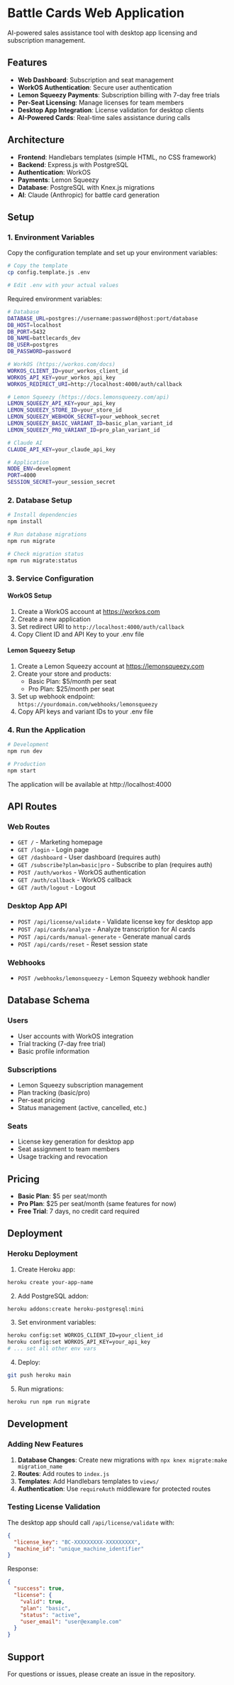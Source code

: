 # Battle Cards Web Application

AI-powered sales assistance tool with desktop app licensing and subscription management.

## Features

- **Web Dashboard**: Subscription and seat management
- **WorkOS Authentication**: Secure user authentication
- **Lemon Squeezy Payments**: Subscription billing with 7-day free trials
- **Per-Seat Licensing**: Manage licenses for team members
- **Desktop App Integration**: License validation for desktop clients
- **AI-Powered Cards**: Real-time sales assistance during calls

## Architecture

- **Frontend**: Handlebars templates (simple HTML, no CSS framework)
- **Backend**: Express.js with PostgreSQL
- **Authentication**: WorkOS
- **Payments**: Lemon Squeezy
- **Database**: PostgreSQL with Knex.js migrations
- **AI**: Claude (Anthropic) for battle card generation

## Setup

### 1. Environment Variables

Copy the configuration template and set up your environment variables:

```bash
# Copy the template
cp config.template.js .env

# Edit .env with your actual values
```

Required environment variables:
```bash
# Database
DATABASE_URL=postgres://username:password@host:port/database
DB_HOST=localhost
DB_PORT=5432
DB_NAME=battlecards_dev
DB_USER=postgres
DB_PASSWORD=password

# WorkOS (https://workos.com/docs)
WORKOS_CLIENT_ID=your_workos_client_id
WORKOS_API_KEY=your_workos_api_key
WORKOS_REDIRECT_URI=http://localhost:4000/auth/callback

# Lemon Squeezy (https://docs.lemonsqueezy.com/api)
LEMON_SQUEEZY_API_KEY=your_api_key
LEMON_SQUEEZY_STORE_ID=your_store_id
LEMON_SQUEEZY_WEBHOOK_SECRET=your_webhook_secret
LEMON_SQUEEZY_BASIC_VARIANT_ID=basic_plan_variant_id
LEMON_SQUEEZY_PRO_VARIANT_ID=pro_plan_variant_id

# Claude AI
CLAUDE_API_KEY=your_claude_api_key

# Application
NODE_ENV=development
PORT=4000
SESSION_SECRET=your_session_secret
```

### 2. Database Setup

```bash
# Install dependencies
npm install

# Run database migrations
npm run migrate

# Check migration status
npm run migrate:status
```

### 3. Service Configuration

#### WorkOS Setup
1. Create a WorkOS account at https://workos.com
2. Create a new application
3. Set redirect URI to `http://localhost:4000/auth/callback`
4. Copy Client ID and API Key to your .env file

#### Lemon Squeezy Setup
1. Create a Lemon Squeezy account at https://lemonsqueezy.com
2. Create your store and products:
   - Basic Plan: $5/month per seat
   - Pro Plan: $25/month per seat
3. Set up webhook endpoint: `https://yourdomain.com/webhooks/lemonsqueezy`
4. Copy API keys and variant IDs to your .env file

### 4. Run the Application

```bash
# Development
npm run dev

# Production
npm start
```

The application will be available at http://localhost:4000

## API Routes

### Web Routes
- `GET /` - Marketing homepage
- `GET /login` - Login page
- `GET /dashboard` - User dashboard (requires auth)
- `GET /subscribe?plan=basic|pro` - Subscribe to plan (requires auth)
- `POST /auth/workos` - WorkOS authentication
- `GET /auth/callback` - WorkOS callback
- `GET /auth/logout` - Logout

### Desktop App API
- `POST /api/license/validate` - Validate license key for desktop app
- `POST /api/cards/analyze` - Analyze transcription for AI cards
- `POST /api/cards/manual-generate` - Generate manual cards
- `POST /api/cards/reset` - Reset session state

### Webhooks
- `POST /webhooks/lemonsqueezy` - Lemon Squeezy webhook handler

## Database Schema

### Users
- User accounts with WorkOS integration
- Trial tracking (7-day free trial)
- Basic profile information

### Subscriptions
- Lemon Squeezy subscription management
- Plan tracking (basic/pro)
- Per-seat pricing
- Status management (active, cancelled, etc.)

### Seats
- License key generation for desktop app
- Seat assignment to team members
- Usage tracking and revocation

## Pricing

- **Basic Plan**: $5 per seat/month
- **Pro Plan**: $25 per seat/month (same features for now)
- **Free Trial**: 7 days, no credit card required

## Deployment

### Heroku Deployment

1. Create Heroku app:
```bash
heroku create your-app-name
```

2. Add PostgreSQL addon:
```bash
heroku addons:create heroku-postgresql:mini
```

3. Set environment variables:
```bash
heroku config:set WORKOS_CLIENT_ID=your_client_id
heroku config:set WORKOS_API_KEY=your_api_key
# ... set all other env vars
```

4. Deploy:
```bash
git push heroku main
```

5. Run migrations:
```bash
heroku run npm run migrate
```

## Development

### Adding New Features

1. **Database Changes**: Create new migrations with `npx knex migrate:make migration_name`
2. **Routes**: Add routes to `index.js`
3. **Templates**: Add Handlebars templates to `views/`
4. **Authentication**: Use `requireAuth` middleware for protected routes

### Testing License Validation

The desktop app should call `/api/license/validate` with:
```json
{
  "license_key": "BC-XXXXXXXXX-XXXXXXXXX",
  "machine_id": "unique_machine_identifier"
}
```

Response:
```json
{
  "success": true,
  "license": {
    "valid": true,
    "plan": "basic",
    "status": "active",
    "user_email": "user@example.com"
  }
}
```

## Support

For questions or issues, please create an issue in the repository. 